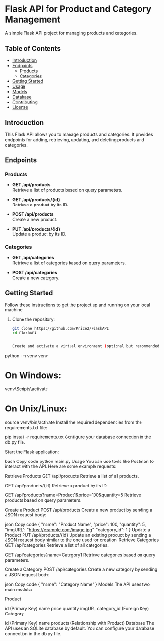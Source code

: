 # Flask API for Product and Category Management

A simple Flask API project for managing products and categories.

## Table of Contents

- [Introduction](#introduction)
- [Endpoints](#endpoints)
  - [Products](#products)
  - [Categories](#categories)
- [Getting Started](#getting-started)
- [Usage](#usage)
- [Models](#models)
- [Database](#database)
- [Contributing](#contributing)
- [License](#license)

## Introduction

This Flask API allows you to manage products and categories. It provides endpoints for adding, retrieving, updating, and deleting products and categories.

## Endpoints

### Products

- **GET /api/products**  
  Retrieve a list of products based on query parameters.

- **GET /api/products/{id}**  
  Retrieve a product by its ID.

- **POST /api/products**  
  Create a new product.

- **PUT /api/products/{id}**  
  Update a product by its ID.

### Categories

- **GET /api/categories**  
  Retrieve a list of categories based on query parameters.

- **POST /api/categories**  
  Create a new category.

## Getting Started

Follow these instructions to get the project up and running on your local machine:

1. Clone the repository:

   ```bash
   git clone https://github.com/Price2/FlaskAPI
   cd FlaskAPI


   Create and activate a virtual environment (optional but recommended):


python -m venv venv
# On Windows:
venv\Scripts\activate
# On Unix/Linux:
source venv/bin/activate
Install the required dependencies from the requirements.txt file:



pip install -r requirements.txt
Configure your database connection in the db.py file.

Start the Flask application:

bash
Copy code
python main.py
Usage
You can use tools like Postman to interact with the API. Here are some example requests:

Retrieve Products
GET /api/products
Retrieve a list of all products.

GET /api/products/{id}
Retrieve a product by its ID.

GET /api/products?name=Product1&price=100&quantity=5
Retrieve products based on query parameters.

Create a Product
POST /api/products
Create a new product by sending a JSON request body:

json
Copy code
{
  "name": "Product Name",
  "price": 100,
  "quantity": 5,
  "imgURL": "https://example.com/image.jpg",
  "category_id": 1
}
Update a Product
PUT /api/products/{id}
Update an existing product by sending a JSON request body similar to the one used for creation.
Retrieve Categories
GET /api/categories
Retrieve a list of all categories.

GET /api/categories?name=Category1
Retrieve categories based on query parameters.

Create a Category
POST /api/categories
Create a new category by sending a JSON request body:

json
Copy code
{
  "name": "Category Name"
}
Models
The API uses two main models:

Product

id (Primary Key)
name
price
quantity
imgURL
category_id (Foreign Key)
Category

id (Primary Key)
name
products (Relationship with Product)
Database
The API uses an SQLite database by default. You can configure your database connection in the db.py file.
